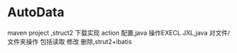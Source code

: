 AutoData
========
maven project ,struct2 下载实现 action 配置,java 操作EXECL JXL,java 对文件/文件夹操作 包括读取 修改 删除,strut2+ibatis
